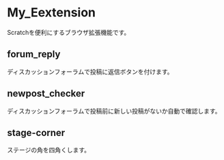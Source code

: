 # My_Eextension
Scratchを便利にするブラウザ拡張機能です。
## forum_reply
ディスカッションフォーラムで投稿に返信ボタンを付けます。
## newpost_checker
ディスカッションフォーラムで投稿前に新しい投稿がないか自動で確認します。
## stage-corner
ステージの角を四角くします。
